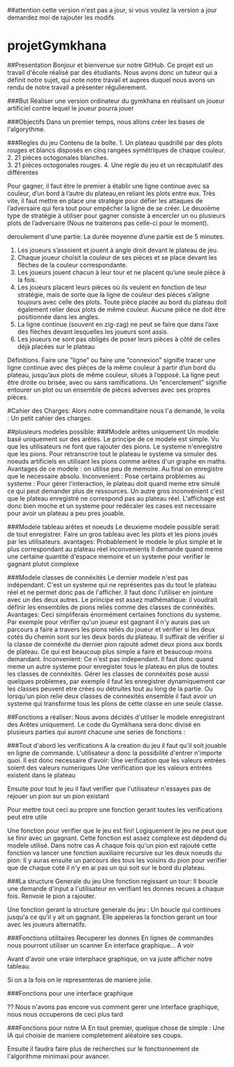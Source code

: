 ##attention cette version n'est pas a jour, si vous voulez la version a jour demandez moi de rajouter les modifs

# projetGymkhana

##Presentation
Bonjour et bienvenue sur notre GitHub. Ce projet est un travail d'école réalisé par des étudiants. Nous avons donc un tuteur qui a définit notre sujet, qui note notre travail et aupres duquel nous avons un rendu de notre travail a présenter régulierement.

###But
Réaliser une version ordinateur du gymkhana en réalisant un joueur artificiel contre lequel le joueur pourra jouer

###Objectifs
Dans un premier temps, nous allons créer les bases de l'algorythme. 

###Regles du jeu
Contenu de la boîte. 
	1.  Un  plateau  quadrillé  par  des  plots  rouges  et  blancs disposés en cinq rangées symétriques de chaque couleur. 
	2. 21 pièces octogonales blanches.  
	3. 21 pièces octogonales rouges. 
	4. Une  règle  du  jeu  et  un  récapitulatif  des  différentes 
  
Pour  gagner,  il  faut  être  le  premier  à  établir  une ligne continue  avec  sa  couleur,  d’un  bord  à  l’autre  du  plateau,en  reliant  les  plots  entre  eux.  Très  vite,  il  faut mettre  en place une stratégie pour défier les attaques de l’adversaire qui  fera  tout  pour  empêcher  la  ligne  de  se  créer.
Le  deuxième  type  de  stratégie  à  utiliser  pour  gagner consiste à encercler un ou plusieurs plots de l’adversaire (Nous ne traiterons pas celle-ci pour le moment).

deroulement d'une partie:
La durée moyenne d’une partie est de 5 minutes.  
1.  Les  joueurs  s’assoient  et  jouent  à  angle  droit  devant  le plateau de jeu. 
2.  Chaque  joueur  choisit  la  couleur  de  ses  pièces  et  se place devant les flèches de la couleur correspondante. 
3.  Les  joueurs  jouent  chacun  à  leur  tour  et  ne  placent qu’une seule pièce à la fois. 
4.  Les  joueurs  placent  leurs  pièces  où  ils  veulent en fonction  de  leur  stratégie,  mais  de  sorte  que  la  ligne  de 
couleur  des  pièces  s’aligne  toujours  avec  celle  des plots. Toute  pièce  placée  au  bord  du  plateau  doit  également 
relier  deux  plots  de  même  couleur.  Aucune  pièce  ne doit être positionnée dans les angles. 
5.  La  ligne  continue  (souvent  en  zig-zag)  ne  peut  se  faire que  dans  l’axe  des  flèches  devant  lesquelles  les  joueurs 
sont assis. 
6. Les joueurs ne sont pas obligés de poser leurs pièces à côté de celles déjà placées sur le plateau

Définitions. 
Faire  une ”ligne” ou  faire  une  ”connexion”  signifie  tracer une ligne continue avec des pièces de la même couleur à 
partir  d’un  bord  du  plateau,  jusqu’aux  plots  de  même couleur,  situés  à  l’opposé.  La  ligne  peut  être  droite  ou 
brisée, avec ou sans ramifications. 
Un ”encerclement” signifie   entourer   un   plot   ou   un ensemble de pièces adverses avec ses propres pièces.



#Cahier des Charges:
Alors notre commanditaire nous l'a demandé, le voila :
Un petit cahier des charges.

##plusieurs modeles possible:
###Modele arêtes uniquement
Un modele basé uniquement sur des arêtes. Le principe de ce modele est simple. Vu que les utilisateurs ne font que rajouter des pions. Le systeme n'enregistre que les pions. Pour retranscrire tout le plateau le systeme va simuler des noeuds artificiels en utilisant les pions comme arêtes d'un graphe en maths.
Avantages de ce modele : on utilise peu de memoire. Au final on enregistre que le necessaire absolu.
Inconvenient : Pose certains problemes au systeme : Pour gérer l'interaction, le plateau doit quand meme etre simulé ce qui peut demander plus de ressources.
Un autre gros inconvénient c'est que le plateau enregistré ne correspond pas au plateau réel. L'affichage est donc bien moche et un systeme pour redécaler les cases est necessaire pour avoir un plateau a peu pres jouable.

###Modele tableau arêtes et noeuds
Le deuxieme modele possible serait de tout enregistrer. Faire un gros tableau avec les plots et les pions joués par les utilisateurs. 
avantages:
Probablement le modele le plus simple et le plus correspondant au plateau réel
inconvenients
Il demande quand meme une certaine quantité d'espace memoire et un systeme pour verifier le gagnant plutot complexe

###Modele classes de connéxités
Le dernier modele n'est pas indépendant. C'est un systeme qui ne représentes pas du tout le plateau réel et ne permet donc pas de l'afficher. Il faut donc l'utiliser en jointure avec un des deux autres.
Le principe est assez mathématique: il voudrait définir les ensembles de pions reliés comme des classes de connéxités.
Avantages:
Ceci simpliferais énormément certaines fonctions du systeme. Par exemple pour vérifier qu'un joueur est gagnant il n'y aurais pas un parcours a faire a travers les pions reliés du joueur et vérifier si les deux cotés du chemin sont sur les deux bords du plateau. Il suffirait de vérifier si la classe de connéxité du dernier pion rajouté admet deux pions aux bords de plateau. Ce qui est beaucoup plus simple a faire et beaucoup moins demandant.
Inconvenient:
Ce n'est pas independant. Il faut donc quand meme un autre systeme pour enregister tous le plateau en plus de toutes les classes de connéxités. Gérer les classes de connéxités pose aussi quelques problemes, par exemple il faut les enregistrer dynamiquement car les classes peuvent etre crées ou détruites tout au long de la partie. Ou lorsqu'un pion relie deux classes de connexités ensemble il faut avoir un systeme qui transforme tous les pîons de cette classe en une seule classe.


##Fonctions a réaliser:
Nous avons décidés d'utilser le modele enregistrant des Arêtes uniquement.
Le code du Gymkhana sera donc divisé en plusieurs parties qui auront chacune une series de fonctions :

###Tout d'abord les verifications
A la creation du jeu il faut qu'il soit jouable en ligne de commande. L'utilisateur a donc la possibilité 
d'entrer n'importe quoi.
Il est donc necessaire d'avoir:
Une verification que les valeurs entrées soient des valeurs numeriques
Une verification que les valeurs entrées existent dans le plateau

Ensuite pour tout le jeu il faut verifier que l'utilisateur n'essayes pas de rejouer un pion sur un pion existant

Pour mettre tout ceci au propre une fonction gerant toutes les verifications peut etre utile


Une fonction pour verifier que le jeu est fini! Logiquement le jeu ne peut que se finir avec un gagnant. Cette fonction est assez complexe est dépdend du modele utilisé.
Dans notre cas A chaque fois qu'un pion est rajouté cette fonction va lancer une fonction auxiliaire recursive sur les deux noeuds du pion: Il y auras ensuite un parcours des tous les voisins du pion pour verifier que de chaque coté il n'y en ai pas un qui soit sur le bord du plateau.


###La structure Generale du jeu
Une fonction regissant un tour: Il boucle une demande d'input a l'utilisateur en verifiant les donnes recues a chaque fois. Renvoie le pion a rajouter.

Une fonction gerant la structure generale du jeu : Un boucle qui continues jusqu'a ce qu'il y ait un gagnant. Elle appeleras la fonction gerant un tour avec les joueurs alternatifs.


###Fonctions utilitaires
Recuperer les donnes
	En lignes de commandes nous pourront utiliser un scanner
	En interface graphique... A voir

Avant d'avoir une vraie interphace graphique, on va juste afficher notre tableau.

Si on a la fois on le representeras de maniere jolie.

###Fonctions pour une interface graphique

??
Nous n'avons pas encore vus comment gerer une interface graphique, nous nous occuperons de ceci plus tard


###Fonctions pour notre IA
En tout premier, quelque chose de simple : Une IA qui choisie de maniere completement aléatoire ses coups.

Ensuite il faudra faire plus de recherches sur le fonctionnement de l'algorithme minimaxi pour avancer.
 
